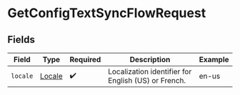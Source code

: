 # GetConfigTextSyncFlowRequest


## Fields

| Field                                               | Type                                                | Required                                            | Description                                         | Example                                             |
| --------------------------------------------------- | --------------------------------------------------- | --------------------------------------------------- | --------------------------------------------------- | --------------------------------------------------- |
| `locale`                                            | [Locale](../../models/components/Locale.md)         | :heavy_check_mark:                                  | Localization identifier for English (US) or French. | en-us                                               |